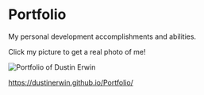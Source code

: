 # Portfolio
My personal development accomplishments and abilities.

Click my picture to get a real photo of me!


![Portfolio of Dustin Erwin](https://user-images.githubusercontent.com/70966543/99158295-425d5300-269f-11eb-853f-a23d3f80b539.gif)

https://dustinerwin.github.io/Portfolio/
